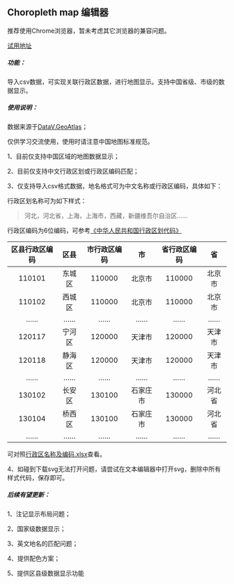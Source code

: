 ## Choropleth map 编辑器

推荐使用Chrome浏览器，暂未考虑其它浏览器的兼容问题。

[试用地址](https://vis-chy.github.io/choropleth-map-editor)

##### 功能：

导入csv数据，可实现关联行政区数据，进行地图显示。支持中国省级、市级的数据显示。

##### 使用说明：

数据来源于[DataV.GeoAtlas](http://datav.aliyun.com/portal/school/atlas/area_selector)；

仅供学习交流使用，使用时请注意中国地图标准规范。

1、目前仅支持中国区域的地图数据显示；

2、目前仅支持中文行政区划或行政区编码匹配；

3、仅支持导入csv格式数据，地名格式可为中文名称或行政区编码，具体如下：

行政区划名称可为如下样式：

> 河北，河北省，上海，上海市，西藏，新疆维吾尔自治区……

行政区编码为6位编码，可参考[《中华人民共和国行政区划代码》](https://www.mca.gov.cn/article/sj/xzqh/2020/2020/202003301019.html)

| 区县行政区编码 |  区县  | 市行政区编码 |    市    | 省行政区编码 |   省   |
| :------------: | :----: | :----------: | :------: | :----------: | :----: |
|     110101     | 东城区 |    110000    |  北京市  |    110000    | 北京市 |
|     110102     | 西城区 |    110000    |  北京市  |    110000    | 北京市 |
|       ……       |   ……   |      ……      |    ……    |      ……      |   ……   |
|     120117     | 宁河区 |    120000    |  天津市  |    120000    | 天津市 |
|     120118     | 静海区 |    120000    |  天津市  |    120000    | 天津市 |
|       ……       |   ……   |      ……      |    ……    |      ……      |   ……   |
|     130102     | 长安区 |    130100    | 石家庄市 |    130000    | 河北省 |
|     130104     | 桥西区 |    130100    | 石家庄市 |    130000    | 河北省 |
|       ……       |   ……   |      ……      |    ……    |      ……      |   ……   |

可对照[行政区名称及编码.xlsx](https://github.com/vis-Chy/vis-Chy.github.io/tree/main/choropleth-map-editor)查看。

4、如碰到下载svg无法打开问题，请尝试在文本编辑器中打开svg，删除<style type="text/css"></style>中所有样式代码，保存即可。


##### 后续有望更新：

1、注记显示布局问题；

2、国家级数据显示；

3、英文地名的匹配问题；

4、提供配色方案；

5、提供区县级数据显示功能

